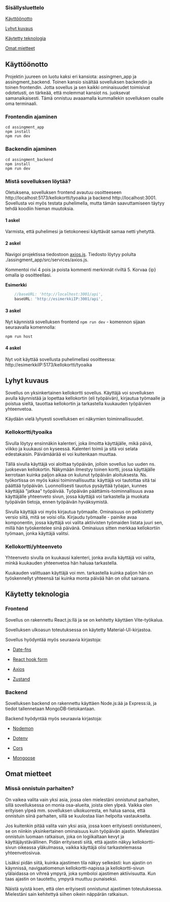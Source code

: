 ### Sisällysluettelo
[Käyttöönotto](#Käyttöönotto)

[Lyhyt kuvaus](#Lyhyt-Kuvaus)

[Käytetty teknologia](#Käytetty-teknologia)

[Omat mietteet](#Omat-mietteet)

## Käyttöönotto

Projektin juureen on luotu kaksi eri kansiota: assingmen_app ja assingment_backend. Toinen kansio sisältää sovelluksen backendin ja toinen frontendin. Jotta sovellus ja sen kaikki ominaisuudet toimisivat odotetusti, on tärkeää, että molemmat kansiot ns. juoksevat samanaikaisesti.
Tämä onnistuu avaaamalla kummallekin sovelluksen osalle oma terminaali.  

### Frontendin ajaminen
```node
cd assingment_app
npm install
npm run dev
```

### Backendin ajaminen
```node
cd assingment_backend
npm install
npm run dev
```

### Mistä sovelluksen löytää?

Oletuksena, sovelluksen frontend avautuu osoitteeseen http://localhost:5173/kellokortti/tyoaika ja backend http://localhost:3001. Sovellusta voi myös testata puhelimella, mutta tämän saavuttamiseen 
täytyy tehdä koodiin hieman muutoksia. 

#### 1 askel

Varmista, että puhelimesi ja tietokoneesi käyttävät samaa netti yhetyttä. 

#### 2 askel

Navigoi projektissa tiedostoon [axios.js](https://github.com/senkku19/vork_assingment/blob/main/assingment_app/src/services/axios.js). Tiedosto löytyy polulta ./assingment_app/src/services/axios.js.

Kommentoi rivi 4 pois ja poista kommenti merkinnät riviltä 5. Korvaa {ip} omalla ip osoitteellasi. 

**Esimerkki**

```javascript
    //baseURL: 'http://localhost:3001/api',
    baseURL: 'http://esimerkkiIP:3001/api',
```

#### 3 askel

Nyt käynnistä sovelluksen frontend ```npm run dev``` - komennon sijaan seuraavalla komennolla:

```node
npm run host
```

#### 4 askel

Nyt voit käyttää sovellusta puhelimellasi osoitteessa:  http://esimerkkiIP:5173/kellokortti/tyoaika


## Lyhyt kuvaus

Sovellus on yksinkertainen kellokortti sovellus. Käyttäjä voi sovelluksen avulla käynnistää ja lopettaa kellokortin (eli työpäivän), kirjautua työmaalle ja poistua sieltä, 
tauottaa kellokortin ja tarkastella kuukauden työpäivien yhteenvetoa. 

Käydään vielä lyhyesti sovelluksen eri näkymien toiminnallisuudet. 

### Kellokortti/tyoaika

Sivulla löytyy ensinnäkin kalenteri, joka ilmoitta käyttäjälle, mikä päivä, viikko ja kuukausi on kyseessä. Kalenteri toimii ja sitä voi selata edestakaisin. Päivämäärää ei voi kuitenkaan muuttaa. 

Tällä sivulla käyttäjä voi aloittaa työpäivän, jolloin sovellus luo uuden ns. juoksevan kellokortin. Näkymään ilmestyy toinen kortti, jossa käyttäjälle kerrotaan
kuinka paljon aikaa on kulunut työpäivän aloituksesta. Ns. työkortissa on myös kaksi toiminnallisuutta: käyttäjä voi tautottaa sitä tai päättää työpäivän. Luonnollisesti 
tauotus pysäyttää työajan, kunnes käyttäjää "jatkaa" työpäivää. Työpäivän päättämis-toiminnallisuus avaa käyttäjälle yhteenveto sivun, jossa käyttäjä voi tarkastella ja muokata työpäivän tietoja, ennen työpäivän hyväksymistä.

Sivulla käyttäjä voi myös kirjautua työmaalle. Ominaisuus on pelkistetty versio siitä, mitä se voisi olla. Kirjaudu työmaalle - painike avaa komponentin, jossa käyttäjä voi valita aktiivisten työmaiden listata juuri sen, millä hän työskentelee sinä päivänä. Ominaiuus sitten merkkaa kellokortiin työmaan, jonka käyttäjä valitsi. 

### Kellokortti/yhteenveto

Yhteenveto sivulla on kuukausi kalenteri, jonka avulla käyttäjä voi valita, minkä kuukauden yhteenvetoa hän haluaa tarkastella. 

Kuukauden valittuaan käyttäjä voi mm. tarkastella kuinka paljon hän on työskennellyt yhteensä tai kuinka monta päivää 
hän on ollut sairaana. 

## Käytetty teknologia

### Frontend

Sovellus on rakennettu React.js:llä ja se on kehitetty käyttäen Vite-työkalua.

Sovelluksen ulkoasun toteutuksessa on käytetty Material-UI-kirjastoa.

Sovellus hyödyntää myös seuraavia kirjastoja:

* [Date-fns](https://date-fns.org/)

* [React hook form](https://react-hook-form.com/)

* [Axios](https://axios-http.com/docs/intro)

* [Zustand](https://zustand.docs.pmnd.rs/getting-started/introduction)

### Backend

Sovelluksen backend on rakennettu käyttäen Node.js:ää ja Express:iä, ja tiedot tallennetaan MongoDB-tietokantaan.

Backend hyödyntää myös seuraavia kirjastoja: 

- [Nodemon](https://nodemon.io/)

- [Dotenv](https://www.npmjs.com/package/dotenv)

- [Cors](https://www.npmjs.com/package/cors)

- [Mongoose](https://mongoosejs.com/)


## Omat mietteet

### Missä onnistuin parhaiten?

On vaikea valita vain yksi asia, jossa olen mielestäni onnistunut parhaiten, sillä sovelluksessa on monia osa-alueita, 
joista olen ylpeä. Vaikka olen erityisen ylpeä mm. sovelluksen ulkokuoresta, en halua sanoa, että onnistuin siinä parhaiten, sillä se kuulostaa
liian helpolta vastaukselta.

Jos kuitenkin pitää valita vain yksi asia, jossa koen erityisesti onnistuneeni, se on niinkin yksinkertainen ominaisuus kuin työpäivän ajastin. 
Mielestäni onnistuin luomaan ratkaisun, joka on logiikaltaan kevyt ja käyttäjäystävällinen. 
Pidän erityisesti siitä, että ajastin näkyy kellokortti-sivun oikeassa yläkulmassa, vaikka käyttäjä olisi tarkastelemassa yhteenvetosivua.

Lisäksi pidän siitä, kuinka ajastimen tila näkyy selkeästi: kun ajastin on käynnissä, navigaatiomenun kellokortti-napissa ja kellokortti-sivun 
ylälaidassa on vihreä ympyrä, joka symboloi ajastimen aktiivisuutta. Kun taas ajastin on tauotettu, ympyrä muuttuu punaiseksi.

Näistä syistä koen, että olen erityisesti onnistunut ajastimen toteutuksessa.  Mielestäni sain kehitettyä siihen oikein näppärän ratkaisun. 
